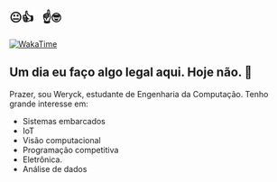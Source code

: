 ##  😐👍 &nbsp; ☝️🤓
[![WakaTime](https://github-readme-stats.vercel.app/api/wakatime?username=@8d564266-da0e-4784-8d12-2a6c5262b3d2&layout=compact&theme=dark)](https://wakatime.com/@@8d564266-da0e-4784-8d12-2a6c5262b3d2)


## Um dia eu faço algo legal aqui. Hoje não. 🤖 

Prazer, sou Weryck, estudante de Engenharia da Computação. Tenho grande interesse em:
- Sistemas embarcados
- IoT
- Visão computacional
- Programação competitiva
- Eletrônica.
- Análise de dados

